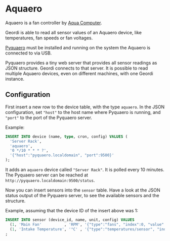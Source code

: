 # Aquaero

Aquaero is a fan controller by [Aqua Computer](https://aquacomputer.de/).

Geordi is able to read all sensor values of an Aquaero device, like temperatures, fan speeds or fan voltages.

[Pyquaero](https://github.com/shred/pyquaero) must be installed and running on the system the Aquaero is connected to via USB.

Pyquaero provides a tiny web server that provides all sensor readings as JSON structure. Geordi connects to that server. It is possible to read multiple Aquaero devices, even on different machines, with one Geordi instance.

## Configuration

First insert a new row to the device table, with the type `aquaero`. In the JSON configuration, set `"host"` to the host name where Pyquaero is running, and `"port"` to the port of the Pyquaero server.

Example:

```sql
INSERT INTO device (name, type, cron, config) VALUES (
  'Server Rack',
  'aquaero',
  '0 */10 * * * ?',
  '{"host":"pyquaero.localdomain", "port":9500}'
);
```

It adds an `aquaero` device called `"Server Rack"`. It is polled every 10 minutes. The Pyquaero server can be reached at `http://pyquaero.localdomain:9500/status`.

Now you can insert sensors into the `sensor` table. Have a look at the JSON status output of the Pyquaero server, to see the available sensors and the structure.

Example, assuming that the device ID of the insert above was 1:

```sql
INSERT INTO sensor (device_id, name, unit, config) VALUES
  (1, 'Main Fan'          , 'RPM', '{"type":"fans", "index":0, "value":"speed"}'),
  (1, 'Intake Temperature', '°C' , '{"type":"temperatures/sensor", "index":0, "value":"temp"}')
;
```
